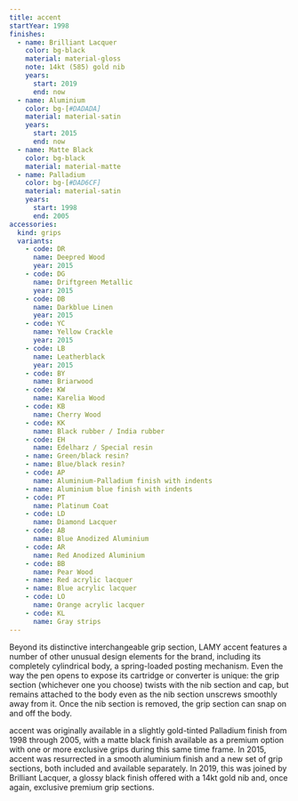 ```yaml
---
title: accent
startYear: 1998
finishes:
  - name: Brilliant Lacquer
    color: bg-black
    material: material-gloss
    note: 14kt (585) gold nib
    years:
      start: 2019
      end: now
  - name: Aluminium
    color: bg-[#DADADA]
    material: material-satin
    years:
      start: 2015
      end: now
  - name: Matte Black
    color: bg-black
    material: material-matte
  - name: Palladium
    color: bg-[#DAD6CF]
    material: material-satin
    years:
      start: 1998
      end: 2005
accessories:
  kind: grips
  variants:
    - code: DR
      name: Deepred Wood
      year: 2015
    - code: DG
      name: Driftgreen Metallic
      year: 2015
    - code: DB
      name: Darkblue Linen
      year: 2015
    - code: YC
      name: Yellow Crackle
      year: 2015
    - code: LB
      name: Leatherblack
      year: 2015
    - code: BY
      name: Briarwood
    - code: KW
      name: Karelia Wood
    - code: KB
      name: Cherry Wood
    - code: KK
      name: Black rubber / India rubber
    - code: EH
      name: Edelharz / Special resin
    - name: Green/black resin?
    - name: Blue/black resin?
    - code: AP
      name: Aluminium-Palladium finish with indents
    - name: Aluminium blue finish with indents
    - code: PT
      name: Platinum Coat
    - code: LD
      name: Diamond Lacquer
    - code: AB
      name: Blue Anodized Aluminium
    - code: AR
      name: Red Anodized Aluminium
    - code: BB
      name: Pear Wood
    - name: Red acrylic lacquer
    - name: Blue acrylic lacquer
    - code: LO
      name: Orange acrylic lacquer
    - code: KL
      name: Gray strips
---
```


Beyond its distinctive interchangeable grip section, LAMY accent features a number of other unusual design elements for the brand, including its completely cylindrical body, a spring-loaded posting mechanism. Even the way the pen opens to expose its cartridge or converter is unique: the grip section (whichever one you choose) twists with the nib section and cap, but remains attached to the body even as the nib section unscrews smoothly away from it. Once the nib section is removed, the grip section can snap on and off the body.

accent was originally available in a slightly gold-tinted Palladium finish from 1998 through 2005, with a matte black finish available as a premium option with one or more exclusive grips during this same time frame. In 2015, accent was resurrected in a smooth aluminium finish and a new set of grip sections, both included and available separately. In 2019, this was joined by Brilliant Lacquer, a glossy black finish offered with a 14kt gold nib and, once again, exclusive premium grip sections.
